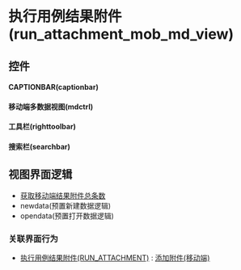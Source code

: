 # 执行用例结果附件(run_attachment_mob_md_view)  <!-- {docsify-ignore-all} -->



## 控件
#### CAPTIONBAR(captionbar)
#### 移动端多数据视图(mdctrl)
#### 工具栏(righttoolbar)
#### 搜索栏(searchbar)

## 视图界面逻辑
  * [获取移动端结果附件总条数](module/TestMgmt/run_attachment/uilogic/get_mob_run_attachment)
  * newdata(预置新建数据逻辑)
  * opendata(预置打开数据逻辑)


### 关联界面行为
  * [执行用例结果附件(RUN_ATTACHMENT)](module/TestMgmt/run_attachment) : [添加附件(移动端)](module/TestMgmt/run_attachment#界面行为)

<script>
 const { createApp } = Vue
  createApp({
    data() {
      return {

      }
    }
  }).use(ElementPlus).mount('#app')
</script>